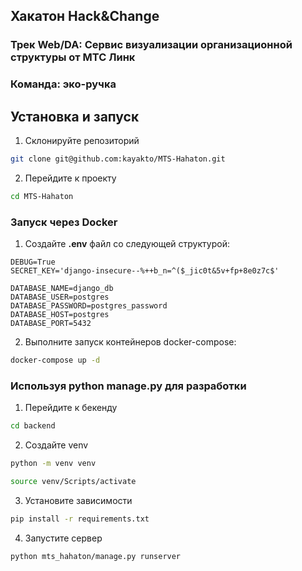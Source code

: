 ## Хакатон Hack&Change
### Трек Web/DA: Сервис визуализации организационной структуры от МТС Линк
### Команда: эко-ручка

## Установка и запуск

1. Склонируйте репозиторий
```bash
git clone git@github.com:kayakto/MTS-Hahaton.git
```

2. Перейдите к проекту
```bash
cd MTS-Hahaton
```

### Запуск через Docker
1. Создайте **.env** файл со следующей структурой:
```
DEBUG=True
SECRET_KEY='django-insecure--%++b_n=^($_jic0t&5v+fp+8e0z7c$'

DATABASE_NAME=django_db
DATABASE_USER=postgres
DATABASE_PASSWORD=postgres_password
DATABASE_HOST=postgres
DATABASE_PORT=5432
```

2. Выполните запуск контейнеров docker-compose:
```bash
docker-compose up -d 
```

### Используя python manage.py для разработки

1. Перейдите к бекенду
```bash
cd backend
```

2. Создайте venv
```bash
python -m venv venv
```
```bash
source venv/Scripts/activate
``` 

3. Установите зависимости
```bash
pip install -r requirements.txt
```

4. Запустите сервер
```bash
python mts_hahaton/manage.py runserver
```